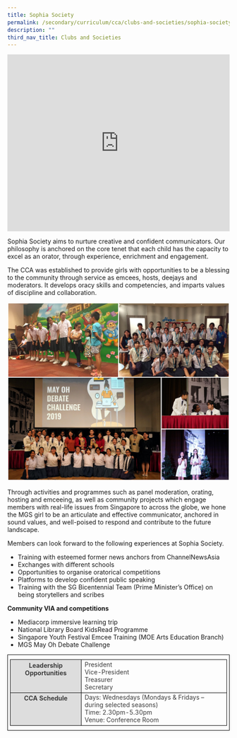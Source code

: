 ```yaml
---
title: Sophia Society
permalink: /secondary/curriculum/cca/clubs-and-societies/sophia-society/
description: ""
third_nav_title: Clubs and Societies
---
```

<div style="width:100%; height:400px">
  <iframe class="ive_eobj_center" allowfullscreen="" frameborder="0" title="MGS Heritage Video" src="https://www.youtube.com/embed/kI89ShJsP44" height="100%" width="100%">
  </iframe>
</div>

Sophia Society aims to nurture creative and confident communicators. Our philosophy is anchored on the core tenet that each child has the capacity to excel as an orator, through experience, enrichment and engagement. 

The CCA was established to provide girls with opportunities to be a blessing to the community through service as emcees, hosts, deejays and moderators. It develops oracy skills and competencies, and imparts values of discipline and collaboration.

![](/images/Sec_cca/sophia%20society.jpg)

Through activities and programmes such as panel moderation, orating, hosting and emceeing, as well as community projects which engage members with real-life issues from Singapore to across the globe, we hone the MGS girl to be an articulate and effective communicator, anchored in sound values, and well-poised to respond and contribute to the future landscape.

  

Members can look forward to the following experiences at Sophia Society.

*   Training with esteemed former news anchors from ChannelNewsAsia
*   Exchanges with different schools
*   Opportunities to organise oratorical competitions
*   Platforms to develop confident public speaking
*   Training with the SG Bicentennial Team (Prime Minister’s Office) on being storytellers and scribes

  

**Community VIA and competitions**

*   Mediacorp immersive learning trip
*   National Library Board KidsRead Programme
*   Singapore Youth Festival Emcee Training (MOE Arts Education Branch)
*   MGS May Oh Debate Challenge

<style type="text/css">
.tg {
    border-color: black;
    border-style: solid;
    border-width: 1px;
    color: #3D3D3D;
    padding: 10px 5px;
}
.tg td {
    overflow: hidden;
    word-break: normal;
}
.tg th {
    background-color: #DDD;
    border-color: black;
    border-style: solid;
    border-width: 1px;
    color: #3D3D3D;
    font-weight: bold;
}
.tg .tr-norm {
    border-color: black;
    border-style: solid;
    border-width: 1px;
    vertical-align: top;
}
.tg .tr-header {
    border-color: black;
    border-style: solid;
    border-width: 1px;
    color: #3D3D3D;
    font-weight: bold;
    vertical-align: top
}
</style>

<table class="tg">
  <thead>
    <tr>
      <th class="tr-header">Leadership Opportunities</th>
      <td class="tr-norm">President<br>
        Vice-President<br>
        Treasurer<br>
        Secretary 
				</td>
    </tr>
  </thead>
  <tbody>
    <tr>
      <th class="tr-header">CCA Schedule</th>
      <td class="tr-norm">Days: Wednesdays (Mondays &amp; Fridays – during selected seasons)<br>
        Time: 2.30pm-5.30pm<br>
        Venue: Conference Room </td>
    </tr>
  </tbody>
</table>